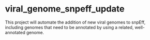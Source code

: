 # viral_genome_snpeff_update
This project will automate the addition of new viral genomes to snpEff, including genomes that need to be annotated by using a related, well-annotated genome.
